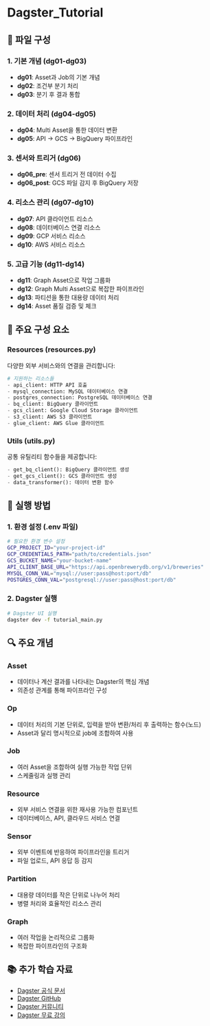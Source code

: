 # Dagster_Tutorial

## 🎯 파일 구성

### 1. 기본 개념 (dg01-dg03)
- **dg01**: Asset과 Job의 기본 개념
- **dg02**: 조건부 분기 처리
- **dg03**: 분기 후 결과 통합

### 2. 데이터 처리 (dg04-dg05)
- **dg04**: Multi Asset을 통한 데이터 변환
- **dg05**: API → GCS → BigQuery 파이프라인

### 3. 센서와 트리거 (dg06)
- **dg06_pre**: 센서 트리거 전 데이터 수집
- **dg06_post**: GCS 파일 감지 후 BigQuery 저장

### 4. 리소스 관리 (dg07-dg10)
- **dg07**: API 클라이언트 리소스
- **dg08**: 데이터베이스 연결 리소스
- **dg09**: GCP 서비스 리소스
- **dg10**: AWS 서비스 리소스

### 5. 고급 기능 (dg11-dg14)
- **dg11**: Graph Asset으로 작업 그룹화
- **dg12**: Graph Multi Asset으로 복잡한 파이프라인
- **dg13**: 파티션을 통한 대용량 데이터 처리
- **dg14**: Asset 품질 검증 및 체크

## 🔧 주요 구성 요소

### Resources (resources.py)
다양한 외부 서비스와의 연결을 관리합니다:

```python
# 지원하는 리소스들
- api_client: HTTP API 호출
- mysql_connection: MySQL 데이터베이스 연결
- postgres_connection: PostgreSQL 데이터베이스 연결
- bq_client: BigQuery 클라이언트
- gcs_client: Google Cloud Storage 클라이언트
- s3_client: AWS S3 클라이언트
- glue_client: AWS Glue 클라이언트
```

### Utils (utils.py)
공통 유틸리티 함수들을 제공합니다:

```python
- get_bq_client(): BigQuery 클라이언트 생성
- get_gcs_client(): GCS 클라이언트 생성
- data_transformer(): 데이터 변환 함수
```

## 🚀 실행 방법

### 1. 환경 설정 (.env 파일)
```bash
# 필요한 환경 변수 설정
GCP_PROJECT_ID="your-project-id"
GCP_CREDENTIALS_PATH="path/to/credentials.json"
GCS_BUCKET_NAME="your-bucket-name"
API_CLIENT_BASE_URL="https://api.openbrewerydb.org/v1/breweries"
MYSQL_CONN_VAL="mysql://user:pass@host:port/db"
POSTGRES_CONN_VAL="postgresql://user:pass@host:port/db"
```

### 2. Dagster 실행
```bash
# Dagster UI 실행
dagster dev -f tutorial_main.py
```
## 🔍 주요 개념

### Asset
- 데이터나 계산 결과를 나타내는 Dagster의 핵심 개념
- 의존성 관계를 통해 파이프라인 구성

### Op 
- 데이터 처리의 기본 단위로, 입력을 받아 변환/처리 후 출력하는 함수(노드)
- Asset과 달리 명시적으로 job에 조합하여 사용

### Job
- 여러 Asset을 조합하여 실행 가능한 작업 단위
- 스케줄링과 실행 관리

### Resource
- 외부 서비스 연결을 위한 재사용 가능한 컴포넌트
- 데이터베이스, API, 클라우드 서비스 연결

### Sensor
- 외부 이벤트에 반응하여 파이프라인을 트리거
- 파일 업로드, API 응답 등 감지

### Partition
- 대용량 데이터를 작은 단위로 나누어 처리
- 병렬 처리와 효율적인 리소스 관리

### Graph
- 여러 작업을 논리적으로 그룹화
- 복잡한 파이프라인의 구조화


## 📚 추가 학습 자료

- [Dagster 공식 문서](https://docs.dagster.io/)
- [Dagster GitHub](https://github.com/dagster-io/dagster)
- [Dagster 커뮤니티](https://dagster.io/community)
- [Dagster 무료 강의](https://courses.dagster.io/)